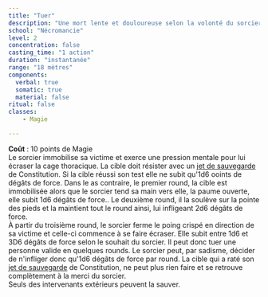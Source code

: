 ```yaml
---
title: "Tuer"
description: "Une mort lente et douloureuse selon la volonté du sorcier."
school: "Nécromancie"
level: 2
concentration: false
casting_time: "1 action"
duration: "instantanée"
range: "18 mètres"
components:
  verbal: true
  somatic: true
  material: false
ritual: false
classes:
    - Magie

---
```

**Coût** : 10 points de Magie  
Le sorcier immobilise sa victime et exerce une pression mentale pour lui écraser la cage thoracique. La cible doit résister avec un [jet de sauvegarde](/utiliser-les-caracteristiques/#jets-de-sauvegarde) de Constitution. Si la cible réussi son test elle ne subit qu'1d6 ooints de dégâts de force. Dans le as contraire, le premier round, la cible est immobilisée alors que le sorcier tend sa main vers elle, la paume ouverte, elle subit 1d6 dégâts de force.. Le deuxième round, il la soulève sur la pointe des pieds et la maintient tout le round ainsi, lui infligeant 2d6 dégâts de force.   
À partir du troisième round, le sorcier ferme le poing crispé en direction de sa victime et celle-ci commence à se faire écraser. Elle subit entre 1d6 et 3D6 dégâts de force selon le souhait du sorcier. Il peut donc tuer une personne valide en quelques rounds. Le sorcier peut, par sadisme, décider de n'infliger donc qu'1d6 dégâts de force par round. La cible qui a raté son [jet de sauvegarde](/utiliser-les-caracteristiques/#jets-de-sauvegarde) de Constitution, ne peut plus rien faire et se retrouve complètement à la merci du sorcier.  
Seuls des intervenants extérieurs peuvent la sauver.
